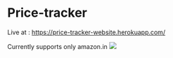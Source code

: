 # Price-tracker
Live at : https://price-tracker-website.herokuapp.com/

Currently supports only amazon.in
![](readme.gif)

